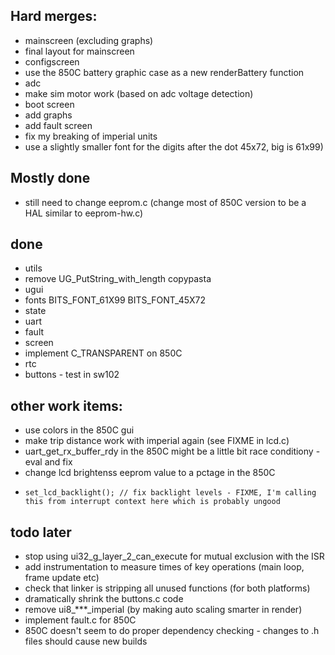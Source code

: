## Hard merges:

* mainscreen (excluding graphs)
* final layout for mainscreen
* configscreen
* use the 850C battery graphic case as a new renderBattery function
* adc
* make sim motor work (based on adc voltage detection)
* boot screen 
* add graphs
* add fault screen
* fix my breaking of imperial units
* use a slightly smaller font for the digits after the dot 45x72, big is 61x99)

## Mostly done

* still need to change eeprom.c (change most of 850C version to be a HAL similar to eeprom-hw.c)

## done

* utils
* remove UG_PutString_with_length copypasta
* ugui
* fonts BITS_FONT_61X99 BITS_FONT_45X72
* state
* uart
* fault
* screen
* implement C_TRANSPARENT on 850C
* rtc
* buttons - test in sw102


## other work items:

* use colors in the 850C gui
* make trip distance work with imperial again (see FIXME in lcd.c)
* uart_get_rx_buffer_rdy in the 850C might be a little bit race conditiony - eval and fix
* change lcd brightenss eeprom value to a pctage in the 850C
*     set_lcd_backlight(); // fix backlight levels - FIXME, I'm calling this from interrupt context here which is probably ungood

## todo later 

* stop using ui32_g_layer_2_can_execute for mutual exclusion with the ISR
* add instrumentation to measure times of key operations (main loop, frame update etc)
* check that linker is stripping all unused functions (for both platforms)
* dramatically shrink the buttons.c code
* remove ui8_***_imperial (by making auto scaling smarter in render)
* implement fault.c for 850C
* 850C doesn't seem to do proper dependency checking - changes to .h files should cause new builds

